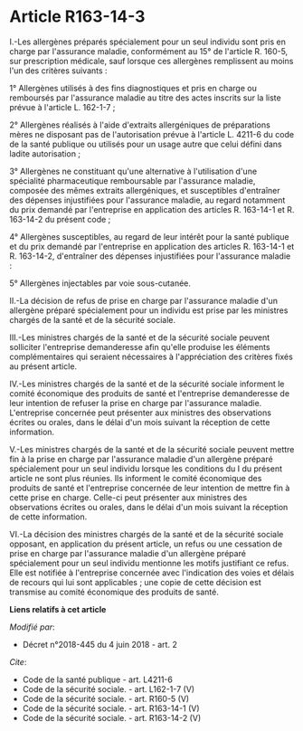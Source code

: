# Article R163-14-3

I.-Les allergènes préparés spécialement pour un seul individu sont pris en charge par l'assurance maladie, conformément au
15° de l'article R. 160-5, sur prescription médicale, sauf lorsque ces allergènes remplissent au moins l'un des critères
suivants : 

1° Allergènes utilisés à des fins diagnostiques et pris en charge ou remboursés par l'assurance maladie au titre des actes
inscrits sur la liste prévue à l'article L. 162-1-7 ; 

2° Allergènes réalisés à l'aide d'extraits allergéniques de préparations mères ne disposant pas de l'autorisation prévue à
l'article L. 4211-6 du code de la santé publique ou utilisés pour un usage autre que celui défini dans ladite autorisation ; 

3° Allergènes ne constituant qu'une alternative à l'utilisation d'une spécialité pharmaceutique remboursable par l'assurance
maladie, composée des mêmes extraits allergéniques, et susceptibles d'entraîner des dépenses injustifiées pour l'assurance
maladie, au regard notamment du prix demandé par l'entreprise en application des articles R. 163-14-1 et R. 163-14-2 du
présent code ; 

4° Allergènes susceptibles, au regard de leur intérêt pour la santé publique et du prix demandé par l'entreprise en
application des articles R. 163-14-1 et R. 163-14-2, d'entraîner des dépenses injustifiées pour l'assurance maladie : 

5° Allergènes injectables par voie sous-cutanée. 

II.-La décision de refus de prise en charge par l'assurance maladie d'un allergène préparé spécialement pour un individu est
prise par les ministres chargés de la santé et de la sécurité sociale. 

III.-Les ministres chargés de la santé et de la sécurité sociale peuvent solliciter l'entreprise demanderesse afin qu'elle
produise les éléments complémentaires qui seraient nécessaires à l'appréciation des critères fixés au présent article. 

IV.-Les ministres chargés de la santé et de la sécurité sociale informent le comité économique des produits de santé et
l'entreprise demanderesse de leur intention de refuser la prise en charge par l'assurance maladie. L'entreprise concernée
peut présenter aux ministres des observations écrites ou orales, dans le délai d'un mois suivant la réception de cette
information. 

V.-Les ministres chargés de la santé et de la sécurité sociale peuvent mettre fin à la prise en charge par l'assurance
maladie d'un allergène préparé spécialement pour un seul individu lorsque les conditions du I du présent article ne sont plus
réunies. Ils informent le comité économique des produits de santé et l'entreprise concernée de leur intention de mettre fin à
cette prise en charge. Celle-ci peut présenter aux ministres des observations écrites ou orales, dans le délai d'un mois
suivant la réception de cette information. 

VI.-La décision des ministres chargés de la santé et de la sécurité sociale opposant, en application du présent article, un
refus ou une cessation de prise en charge par l'assurance maladie d'un allergène préparé spécialement pour un seul individu
mentionne les motifs justifiant ce refus. Elle est notifiée à l'entreprise concernée avec l'indication des voies et délais de
recours qui lui sont applicables ; une copie de cette décision est transmise au comité économique des produits de santé.

**Liens relatifs à cet article**

_Modifié par_:

  - Décret n°2018-445 du 4 juin 2018 - art. 2

_Cite_:

  - Code de la santé publique - art. L4211-6
  - Code de la sécurité sociale. - art. L162-1-7 (V)
  - Code de la sécurité sociale. - art. R160-5 (V)
  - Code de la sécurité sociale. - art. R163-14-1 (V)
  - Code de la sécurité sociale. - art. R163-14-2 (V)
